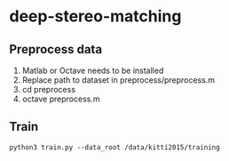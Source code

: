 # deep-stereo-matching

## Preprocess data
1. Matlab or Octave needs to be installed
2. Replace path to dataset in preprocess/preprocess.m
3. cd preprocess
4. octave preprocess.m


## Train

    python3 train.py --data_root /data/kitti2015/training
